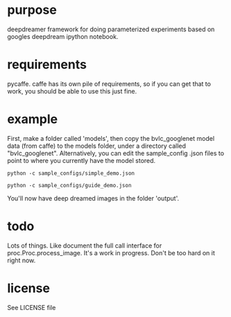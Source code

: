 purpose
=======
deepdreamer framework for doing parameterized experiments based on googles deepdream ipython notebook.

requirements
=======
pycaffe.  caffe has its own pile of requirements, so if you can get that to work, you should be able to use this just fine.

example
=======

First, make a folder called 'models', then copy the bvlc_googlenet model data (from caffe) to the models folder, under a directory called "bvlc_googlenet". Alternatively, you can edit the sample_config .json files to point to where you currently have the model stored.

```
python -c sample_configs/simple_demo.json
```

```
python -c sample_configs/guide_demo.json
```

You'll now have deep dreamed images in the folder 'output'.

todo
======
Lots of things.  Like document the full call interface for proc.Proc.process_image.  It's a work in progress.  Don't be too hard on it right now.

license
=======

See LICENSE file